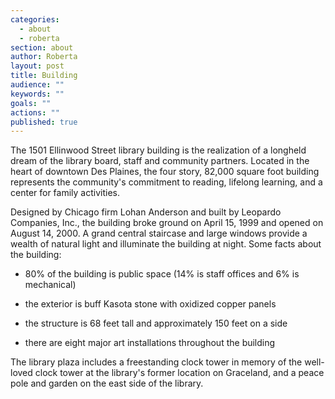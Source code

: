 ```yaml
---
categories: 
  - about
  - roberta
section: about
author: Roberta
layout: post
title: Building
audience: ""
keywords: ""
goals: ""
actions: ""
published: true
---
```


The 1501 Ellinwood Street library building is the realization of a longheld dream of the library board, staff and community partners. Located in the heart of downtown Des Plaines, the four story, 82,000 square foot building represents the community's commitment to reading, lifelong learning, and a center for family activities.

Designed by Chicago firm Lohan Anderson and built by Leopardo Companies, Inc., the building broke ground on April 15, 1999 and opened on August 14, 2000. A grand central staircase and large windows provide a wealth of natural light and illuminate the building at night. Some facts about the building:

- 80% of the building is public space (14% is staff offices and 6% is mechanical)

- the exterior is buff Kasota stone with oxidized copper panels

- the structure is 68 feet tall and approximately 150 feet on a side
- there are eight major art installations throughout the building

The library plaza includes a freestanding clock tower in memory of the well-loved clock tower at the library's former location on Graceland, and a peace pole and garden on the east side of the library.

